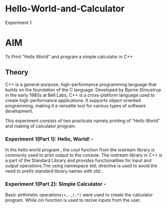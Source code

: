 # Hello-World-and-Calculator
Experiment 1
# AIM
To Print "Hello World" and program a simple calculator in C++

## Theory

C++ is a general-purpose, high-performance programming language that builds on the foundation of the C language. Developed by Bjarne Stroustrup in the early 1980s at Bell Labs, C++ is a cross-platform language used to create high-performance applications. It supports object-oriented programming, making it a versatile tool for various types of software development.

This experiment consists of two practicals namely printing of "Hello World" and making of calculator program.
### Experiment 1(Part 1): Hello, World! - 
In the hello world program , the cout function from the iostream library is commonly used to print output to the console. The iostream library in C++ is a part of the Standard Library and provides functionalities for input and output operations.The using namespace std; directive is used to avoid the need to prefix standard library names with std::.

### Experiment 1(Part 2): Simple Calculator - 
Basic airthmetic operations`(+,-,/,*)` were used to create the calculator program. While cin function is used to recive inputs from the user.
